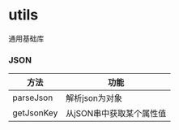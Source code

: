 # utils

通用基础库

### JSON 

| 方法      | 功能 |
| ----------- | ----------- |
| parseJson    | 解析json为对象       |
| getJsonKey   | 从jSON串中获取某个属性值 |



